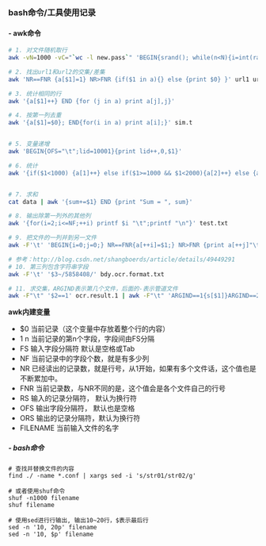 ### bash命令/工具使用记录

#### - awk命令

``` bash
# 1. 对文件随机取行
awk -vN=1000 -vC="`wc -l new.pass`" 'BEGIN{srand(); while(n<N){i=int(rand()*C+1); if(!(i in a)){a[i]++;n++}}} NR in a' filename

# 2. 找出url1和url2的交集/差集
awk 'NR==FNR {a[$1]=1} NR>FNR {if($1 in a){} else {print $0} }' url1 url2 > url

# 3. 统计相同的行
awk '{a[$1]++} END {for (j in a) print a[j],j}'

# 4. 按第一列去重
awk '{a[$1]=$0}; END{for(i in a) print a[i];}' sim.t


# 5. 变量递增
awk 'BEGIN{OFS="\t";lid=10001}{print lid++,0,$1}'

# 6. 统计
awk '{if($1<1000) {a[1]++} else if($1>=1000 && $1<2000){a[2]++} else {a[3]++} }END{for (j in a) print a[j],j}' sprint10_urls_labels.txt.sort


# 7. 求和
cat data | awk '{sum+=$1} END {print "Sum = ", sum}'

# 8. 输出除第一列外的其他列
awk '{for(i=2;i<=NF;++i) printf $i "\t";printf "\n"}' test.txt

# 9. 把文件的一列并到另一文件
awk -F'\t' 'BEGIN{i=0;j=0;} NR==FNR{a[++i]=$1;} NR>FNR {print a[++j]"\t"$0} END{}' predict_result short_64w.txt > short_64w.eval

# 参考：http://blog.csdn.net/shangboerds/article/details/49449291
# 10. 第三列包含字符串字段
awk -F'\t' '$3~/5858408/' bdy.ocr.format.txt

# 11. 求交集，ARGIND表示第几个文件，后面的-表示管道文件
awk -F"\t" '$2==1' ocr.result.1 | awk -F"\t" 'ARGIND==1{s[$1]}ARGIND==2{if($1 in s)print $0}' - bdy.ocr.format.txt > bdy.g.70
```

**awk内建变量**

- $0	当前记录（这个变量中存放着整个行的内容）
- $1~$n	当前记录的第n个字段，字段间由FS分隔
- FS	输入字段分隔符 默认是空格或Tab
- NF	当前记录中的字段个数，就是有多少列
- NR	已经读出的记录数，就是行号，从1开始，如果有多个文件话，这个值也是不断累加中。
- FNR	当前记录数，与NR不同的是，这个值会是各个文件自己的行号
- RS	输入的记录分隔符， 默认为换行符
- OFS	输出字段分隔符， 默认也是空格
- ORS	输出的记录分隔符，默认为换行符
- FILENAME	当前输入文件的名字


##### - bash命令

```
# 查找并替换文件的内容
find ./ -name *.conf | xargs sed -i 's/str01/str02/g'

# 或者使用shuf命令
shuf -n1000 filename
shuf filename

# 使用sed进行行输出, 输出10~20行，$表示最后行
sed -n '10, 20p' filename
sed -n '10, $p' filename
```